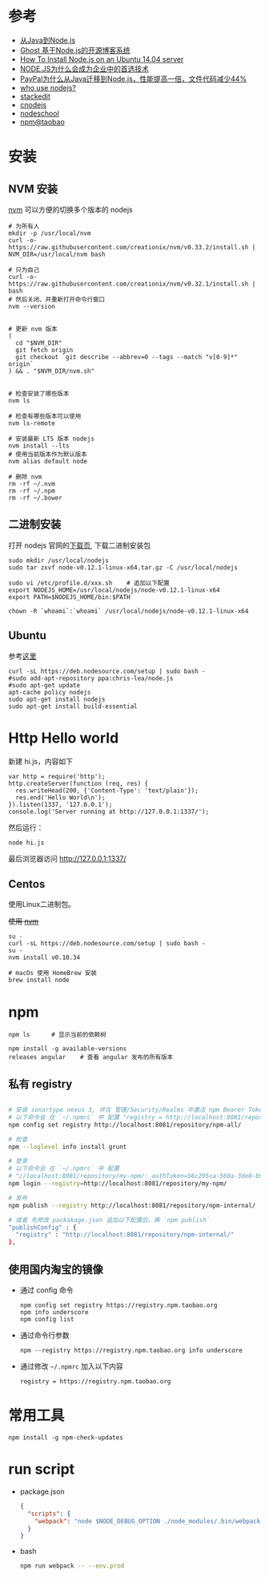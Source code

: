
# 参考
* [从Java到Node.js](http://www.ituring.com.cn/article/946)
* [Ghost 基于Node.js的开源博客系统](http://segmentfault.com/a/1190000000372040)
* [How To Install Node.js on an Ubuntu 14.04 server](https://www.digitalocean.com/community/tutorials/how-to-install-node-js-on-an-ubuntu-14-04-server)
* [NODE.JS为什么会成为企业中的首选技术](http://ourjs.com/detail/532f0650c911679a2800000a)
* [PayPal为什么从Java迁移到Node.js，性能提高一倍，文件代码减少44%](http://ourjs.com/detail/52a914f0127c763203000008)
* [who use nodejs?](https://github.com/joyent/node/wiki/Projects,-Applications,-and-Companies-Using-Node)
* [stackedit](https://stackedit.io/)
* [cnodejs](https://cnodejs.org/)
* [nodeschool](http://nodeschool.io/)
* [npm@taobao](https://npm.taobao.org/)


# 安装

## NVM 安装

[nvm](https://github.com/creationix/nvm) 可以方便的切换多个版本的 nodejs

```
# 为所有人
mkdir -p /usr/local/nvm
curl -o- https://raw.githubusercontent.com/creationix/nvm/v0.33.2/install.sh | NVM_DIR=/usr/local/nvm bash

# 只为自己
curl -o- https://raw.githubusercontent.com/creationix/nvm/v0.32.1/install.sh | bash
# 然后关闭、并重新打开命令行窗口
nvm --version


# 更新 nvm 版本
(
  cd "$NVM_DIR"
  git fetch origin
  git checkout `git describe --abbrev=0 --tags --match "v[0-9]*" origin`
) && . "$NVM_DIR/nvm.sh"


# 检查安装了哪些版本
nvm ls

# 检查有哪些版本可以使用
nvm ls-remote

# 安装最新 LTS 版本 nodejs
nvm install --lts
# 使用当前版本作为默认版本
nvm alias default node

# 删除 nvm
rm -rf ~/.nvm
rm -rf ~/.npm
rm -rf ~/.bower

```

## 二进制安装

打开 nodejs 官网的[下载页](https://nodejs.org/download/), 下载二进制安装包


```
sudo mkdir /usr/local/nodejs
sudo tar zxvf node-v0.12.1-linux-x64.tar.gz -C /usr/local/nodejs

sudo vi /etc/profile.d/xxx.sh    # 追加以下配置
export NODEJS_HOME=/usr/local/nodejs/node-v0.12.1-linux-x64
export PATH=$NODEJS_HOME/bin:$PATH

chown -R `whoami`:`whoami` /usr/local/nodejs/node-v0.12.1-linux-x64
```





## Ubuntu

参考[这里](https://github.com/joyent/node/wiki/Installing-Node.js-via-package-manager)

```
curl -sL https://deb.nodesource.com/setup | sudo bash -
#sudo add-apt-repository ppa:chris-lea/node.js
#sudo apt-get update
apt-cache policy nodejs
sudo apt-get install nodejs
sudo apt-get install build-essential
```


# Http Hello world

新建 hi.js，内容如下

```
var http = require('http');
http.createServer(function (req, res) {
  res.writeHead(200, {'Content-Type': 'text/plain'});
  res.end('Hello World\n');
}).listen(1337, '127.0.0.1');
console.log('Server running at http://127.0.0.1:1337/');
```

然后运行：

```
node hi.js
```

最后浏览器访问 http://127.0.0.1:1337/



## Centos

使用Linux二进制包。

<del>使用 [nvm](https://github.com/joyent/node/wiki/installing-node.js-via-package-manager#enterprise-linux-and-fedora)</del>

```
su -
curl -sL https://deb.nodesource.com/setup | sudo bash -
su -
nvm install v0.10.34

# macOs 使用 HomeBrew 安装
brew install node
```


# npm

```
npm ls      # 显示当前的依赖树

npm install -g available-versions
releases angular    # 查看 angular 发布的所有版本
```

## 私有 registry

```bash

# 安装 sonartype nexus 3, 并在 管理/Security/Realms 中激活 npm Bearer Token Realm
# 以下命令会 在 `~/.npmrc` 中 配置 "registry = http://localhost:8081/repository/npm-all/"
npm config set registry http://localhost:8081/repository/npm-all/

# 检查
npm --loglevel info install grunt

# 登录
# 以下命令会 在 `~/.npmrc` 中 配置
# "//localhost:8081/repository/my-npm/:_authToken=56c295ca-560a-3de0-b974-d92fb5b37976"
npm login --registry=http://localhost:8081/repository/my-npm/

# 发布
npm publish --registry http://localhost:8081/repository/npm-internal/

# 或者 先修改 packakage.json 追加以下配置后，再 `npm publish`
"publishConfig" : {
  "registry" : "http://localhost:8081/repository/npm-internal/"
},
```

## 使用国内淘宝的镜像

* 通过 config 命令

    ```
    npm config set registry https://registry.npm.taobao.org
    npm info underscore
    npm config list
    ```

* 通过命令行参数

    ```
    npm --registry https://registry.npm.taobao.org info underscore
    ```

* 通过修改 `~/.npmrc` 加入以下内容

    ```
    registry = https://registry.npm.taobao.org
    ```

# 常用工具

```
npm install -g npm-check-updates
```


# run script

* package.json

    ```json
    {
      "scripts": {
        "webpack": "node $NODE_DEBUG_OPTION ./node_modules/.bin/webpack"
      }
    }
    ```
* bash

    ```bash
    npm run webpack -- --env.prod
    ```
